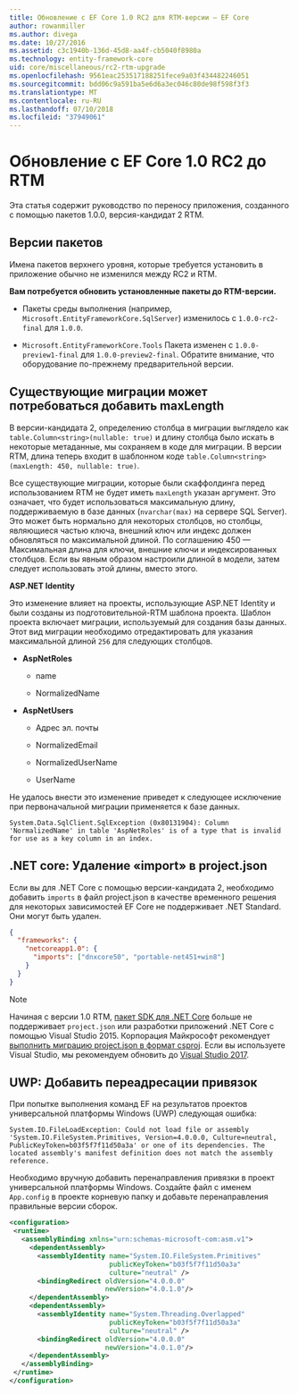 ```yaml
---
title: Обновление с EF Core 1.0 RC2 для RTM-версии — EF Core
author: rowanmiller
ms.author: divega
ms.date: 10/27/2016
ms.assetid: c3c1940b-136d-45d8-aa4f-cb5040f8980a
ms.technology: entity-framework-core
uid: core/miscellaneous/rc2-rtm-upgrade
ms.openlocfilehash: 9561eac253517188251fece9a03f434482246051
ms.sourcegitcommit: bdd06c9a591ba5e6d6a3ec046c80de98f598f3f3
ms.translationtype: MT
ms.contentlocale: ru-RU
ms.lasthandoff: 07/10/2018
ms.locfileid: "37949061"
---
```

# <a name="upgrading-from-ef-core-10-rc2-to-rtm"></a>Обновление с EF Core 1.0 RC2 до RTM

Эта статья содержит руководство по переносу приложения, созданного с помощью пакетов 1.0.0, версия-кандидат 2 RTM.

## <a name="package-versions"></a>Версии пакетов

Имена пакетов верхнего уровня, которые требуется установить в приложение обычно не изменился между RC2 и RTM.

**Вам потребуется обновить установленные пакеты до RTM-версии.**

* Пакеты среды выполнения (например, `Microsoft.EntityFrameworkCore.SqlServer`) изменилось с `1.0.0-rc2-final` для `1.0.0`.

* `Microsoft.EntityFrameworkCore.Tools` Пакета изменен с `1.0.0-preview1-final` для `1.0.0-preview2-final`. Обратите внимание, что оборудование по-прежнему предварительной версии.

## <a name="existing-migrations-may-need-maxlength-added"></a>Существующие миграции может потребоваться добавить maxLength

В версии-кандидата 2, определению столбца в миграции выглядело как `table.Column<string>(nullable: true)` и длину столбца было искать в некоторые метаданные, мы сохраняем в коде для миграции. В версии RTM, длина теперь входит в шаблонном коде `table.Column<string>(maxLength: 450, nullable: true)`.

Все существующие миграции, которые были скаффолдинга перед использованием RTM не будет иметь `maxLength` указан аргумент. Это означает, что будет использоваться максимальную длину, поддерживаемую в базе данных (`nvarchar(max)` на сервере SQL Server). Это может быть нормально для некоторых столбцов, но столбцы, являющиеся частью ключа, внешний ключ или индекс должен обновляться по максимальной длиной. По соглашению 450 — Максимальная длина для ключи, внешние ключи и индексированных столбцов. Если вы явным образом настроили длиной в модели, затем следует использовать этой длины, вместо этого.

**ASP.NET Identity**

Это изменение влияет на проекты, использующие ASP.NET Identity и были созданы из подготовительной-RTM шаблона проекта. Шаблон проекта включает миграции, используемый для создания базы данных. Этот вид миграции необходимо отредактировать для указания максимальной длиной `256` для следующих столбцов.

*  **AspNetRoles**

    * name

    * NormalizedName

*  **AspNetUsers**

   * Адрес эл. почты

   * NormalizedEmail

   * NormalizedUserName

   * UserName

Не удалось внести это изменение приведет к следующее исключение при первоначальной миграции применяется к базе данных.

    System.Data.SqlClient.SqlException (0x80131904): Column 'NormalizedName' in table 'AspNetRoles' is of a type that is invalid for use as a key column in an index.

## <a name="net-core-remove-imports-in-projectjson"></a>.NET core: Удаление «import» в project.json

Если вы для .NET Core с помощью версии-кандидата 2, необходимо добавить `imports` в файл project.json в качестве временного решения для некоторых зависимостей EF Core не поддерживает .NET Standard. Они могут быть удален.

``` json
{
  "frameworks": {
    "netcoreapp1.0": {
      "imports": ["dnxcore50", "portable-net451+win8"]
    }
  }
}
```

> [!NOTE]  
> Начиная с версии 1.0 RTM, [пакет SDK для .NET Core](https://www.microsoft.com/net/download/core) больше не поддерживает `project.json` или разработки приложений .NET Core с помощью Visual Studio 2015. Корпорация Майкрософт рекомендует [выполнить миграцию project.json в формат csproj](https://docs.microsoft.com/dotnet/articles/core/migration/). Если вы используете Visual Studio, мы рекомендуем обновить до [Visual Studio 2017](https://www.visualstudio.com/downloads/).

## <a name="uwp-add-binding-redirects"></a>UWP: Добавить переадресации привязок

При попытке выполнения команд EF на результатов проектов универсальной платформы Windows (UWP) следующая ошибка:

    System.IO.FileLoadException: Could not load file or assembly 'System.IO.FileSystem.Primitives, Version=4.0.0.0, Culture=neutral, PublicKeyToken=b03f5f7f11d50a3a' or one of its dependencies. The located assembly's manifest definition does not match the assembly reference.

Необходимо вручную добавить перенаправления привязки в проект универсальной платформы Windows. Создайте файл с именем `App.config` в проекте корневую папку и добавьте перенаправления правильные версии сборок.

``` xml
<configuration>
 <runtime>
   <assemblyBinding xmlns="urn:schemas-microsoft-com:asm.v1">
     <dependentAssembly>
       <assemblyIdentity name="System.IO.FileSystem.Primitives"
                         publicKeyToken="b03f5f7f11d50a3a"
                         culture="neutral" />
       <bindingRedirect oldVersion="4.0.0.0"
                        newVersion="4.0.1.0"/>
     </dependentAssembly>
     <dependentAssembly>
       <assemblyIdentity name="System.Threading.Overlapped"
                         publicKeyToken="b03f5f7f11d50a3a"
                         culture="neutral" />
       <bindingRedirect oldVersion="4.0.0.0"
                        newVersion="4.0.1.0"/>
     </dependentAssembly>
   </assemblyBinding>
 </runtime>
</configuration>
```
